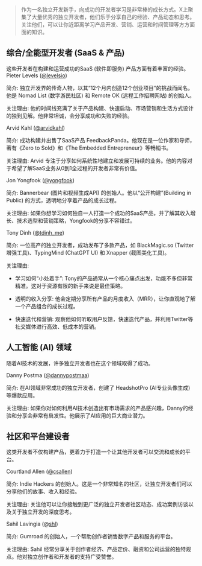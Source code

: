>作为一名独立开发新手，向成功的开发者学习是非常棒的成长方式。X上聚集了大量优秀的独立开发者，他们乐于分享自己的经验、产品动态和思考。关注他们，可以让你近距离学习产品开发、营销、运营和时间管理等方方面面的知识。

## 综合/全能型开发者 (SaaS & 产品)

这些开发者在构建和运营成功的SaaS (软件即服务) 产品方面有着丰富的经验。
Pieter Levels ([@levelsio](https://x.com/levelsio))

简介: 独立开发界的传奇人物，以其“12个月内创造12个创业项目”的挑战而闻名。他是 Nomad List (数字游民社区) 和 Remote OK (远程工作招聘网站) 的创始人。

关注理由: 他的时间线充满了关于产品构建、快速启动、市场营销和生活方式设计的独到见解。他非常坦诚，会分享成功和失败的经验。

Arvid Kahl ([@arvidkahl](https://x.com/arvidkahl))

简介: 成功构建并出售了SaaS产品 FeedbackPanda。他现在是一位作家和导师，著有《Zero to Sold》和《The Embedded Entrepreneur》等畅销书。

关注理由: Arvid 专注于分享如何系统性地建立和发展可持续的业务。他的内容对于希望了解SaaS业务从0到1全过程的开发者非常有价值。

Jon Yongfook ([@yongfook](https://x.com/yongfook))

简介: Bannerbear (图片和视频生成API) 的创始人。他以“公开构建”(Building in Public) 的方式，透明地分享着产品的成长过程。

关注理由: 如果你想学习如何独自一人打造一个成功的SaaS产品，并了解其收入增长、技术选型和营销策略，Yongfook的分享不容错过。

Tony Dinh ([@tdinh_me](https://x.com/tdinh_me))

简介: 一位高产的独立开发者，成功发布了多款产品，如 BlackMagic.so (Twitter增强工具)、TypingMind (ChatGPT UI) 和 Xnapper (截图美化工具)。

关注理由: 
- 学习如何“小处着手”: Tony的产品通常从一个核心痛点出发，功能不多但非常精准。这对于资源有限的新手来说是最佳策略。

- 透明的收入分享: 他会定期分享所有产品的月度收入（MRR），让你直观地了解一个产品组合的成长过程。

- 快速迭代和营销: 观察他如何听取用户反馈，快速迭代产品，并利用Twitter等社交媒体进行高效、低成本的营销。

## 人工智能 (AI) 领域
随着AI技术的发展，许多独立开发者也在这个领域取得了成功。

Danny Postma ([@dannypostmaa](https://x.com/dannypostmaa))

简介: 在AI领域非常成功的独立开发者，创建了 HeadshotPro (AI专业头像生成) 等爆款应用。

关注理由: 如果你对如何利用AI技术创造出有市场需求的产品感兴趣，Danny的经验和分享会非常有启发性。他展示了AI应用的巨大商业潜力。

## 社区和平台建设者
这类开发者不仅构建产品，更着力于打造一个让其他开发者可以交流和成长的平台。

Courtland Allen ([@csallen](https://x.com/csallen))

简介: Indie Hackers 的创始人。这是一个非常知名的社区，让独立开发者们可以分享他们的故事、收入和经验。

关注理由: 关注他可以让你接触到更广泛的独立开发者社区动态、成功案例访谈以及关于独立开发的深度思考。

Sahil Lavingia (@[shl](https://x.com/shl))

简介: Gumroad 的创始人，一个帮助创作者销售数字产品和服务的平台。

关注理由: Sahil 经常分享关于创作者经济、产品定价、融资和公司运营的独特观点。他对独立创作者和开发者的支持广受赞誉。

